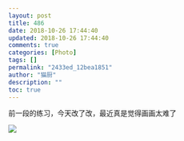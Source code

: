```yaml
---
layout: post
title: 486
date: 2018-10-26 17:44:40
updated: 2018-10-26 17:44:40
comments: true
categories: [Photo]
tags: []
permalink: "2433ed_12bea1851"
author: "猫厨"
description: ""
toc: true
---
```


<p>前一段的练习，今天改了改，最近真是觉得画画太难了</p>

![](/img/img_cVZNdzJtQk9JV2ZrUjB5S3FPbkl2S0p6UEJMeGhzNDVVSTY4eUN0VnNRSFlWR3VnS09lRXpBPT0.jpg)